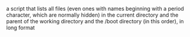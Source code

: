   a script that lists all files (even ones with names beginning with a period character, which are normally hidden) in the current directory and the parent of the working directory and the /boot directory (in this order), in long format
